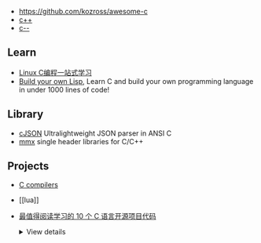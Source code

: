 - https://github.com/kozross/awesome-c
- [c++](cpp)
- [c--](https://www.cs.tufts.edu/~nr/c--/index.html)


## Learn
- [Linux C编程一站式学习](https://github.com/learning-linux-c-cpp/akabook)
- [Build your own Lisp](https://github.com/orangeduck/BuildYourOwnLisp), Learn C and build your own programming language in under 1000 lines of code!



## Library
- [cJSON](https://github.com/DaveGamble/cJSON) Ultralightweight JSON parser in ANSI C
- [mmx](https://github.com/vurtun/mmx) single header libraries for C/C++



## Projects
- [C compilers](compiler#C)
- [[lua]]
- [最值得阅读学习的 10 个 C 语言开源项目代码](https://my.oschina.net/zhoukuo/blog/335788#OSC_h3_2)
  <details> <summary>View details</summary>
  
  1. [Webbench](http://home.tiscali.cz/~cz210552/webbench.html)
  Webbench是一个在linux下使用的非常简单的网站压测工具。
  它使用fork()模拟多个客户端同时访问我们设定的URL，测试网站在压力下工作的性能，最多可以模拟3万个并发连接去测试网站的负载能力。
  Webbench使用C语言编写, 代码实在太简洁，源码加起来不到600行。
  2. [CMockery](https://github.com/google/cmockery)
  cmockery是google发布的用于C单元测试的一个轻量级的框架。
  它很小巧，对其他开源包没有依赖，对被测试代码侵入性小。
  cmockery的源代码行数不到3K，你阅读一下will_return和mock的源代码就一目了然了。
  主要特点：
      免费且开源，google提供技术支持；
      轻量级的框架，使测试更加快速简单；
      避免使用复杂的编译器特性，对老版本的编译器来讲，兼容性好;
      并不强制要求待测代码必须依赖C99标准，这一特性对许多嵌入式系统的开发很有用
  3. [Libev](http://software.schmorp.de/pkg/libev.html)
  libev是一个开源的事件驱动库，基于epoll，kqueue等OS提供的基础设施。
  其以高效出名，它可以将IO事件，定时器，和信号统一起来，统一放在事件处理这一套框架下处理。
  基于Reactor模式，效率较高，并且代码精简（4.15版本8000多行），是学习事件驱动编程的很好的资源。
  4. [Memcached](http://memcached.org/)
  Memcached 是一个高性能的分布式内存对象缓存系统，用于动态Web应用以减轻数据库负载。
  它通过在内存中缓存数据和对象来减少读取数据库的次数，从而提供动态数据库驱动网站的速度。
  Memcached 基于一个存储键/值对的 hashmap。Memcached-1.4.7的代码量还是可以接受的，只有10K行左右。
  5. [[Lua]
  Lua很棒，Lua是巴西人发明的，百分之一百的ANSI C，一点都不掺杂。
  在任何支持ANSI C编译器的平台上都可以轻松编译通过。
  Lua的代码数量足够小，5.1.4仅仅1.5W行，去掉空白行和注释估计能到1W行。
  6. [SQLite](http://www.sqlite.org/)
  SQLite是一个开源的嵌入式关系数据库，实现自包容、零配置、支持事务的SQL数据库引擎。 
  其特点是高度便携、使用方便、结构紧凑、高效、可靠。足够小，大致3万行C代码，250K。 
  7. [[Redis]]
  Redis是一个用ANSI C 编写的开源数据结构服务器。
  Redis的代码非常容易读懂，代码写的很整洁，并且代码量相对较小（4.5w行，其实也不是很小）。
  大部分都是单线程的，几乎不依赖其它库。
  8. [[Nginx]]
  Nginx("engine x") 是一个高性能的 HTTP 和反向代理服务器，也是一个 IMAP/POP3/SMTP 代理服务器 。
  Nginx 是由 Igor Sysoev 为俄罗斯访问量第二的Rambler.ru站点开发的，它已经在该站点运行超过四年多了。
  Igor 将源代码以类BSD许可证的形式发布。
  自Nginx 发布四年来，Nginx 已经因为它的稳定性、丰富的功能集、 示例配置文件和低系统资源的消耗而闻名了。
  nginx的优秀除了体现在程序结构以及代码风格上，nginx的源码组织也同样简洁明了，目录结构层次结构清晰，值得我们去学习。
  9. [UNIXv6](http://minnie.tuhs.org/cgi-bin/utree.pl?file=V6)
  UNIX V6 的内核源代码包括设备驱动程序在内 约有1 万行，这个数量的源代码，初学者是能够充分理解的。
  有一种说法是一个人所能理解的代码量上限为1 万行，UNIX V6的内核源代码从数量上看正好在这个范围之内。
  10. NET[[BSD]]
  NetBSD是一个免费的，具有高度移植性的 UNIX-like 操作系统，是现行可移植平台最多的操作系统，
  可以在许多平台上执行，从 64bit alpha 服务器到手持设备和嵌入式设备。
  NetBSD计划的口号是："Of course it runs NetBSD"。
  它设计简洁，代码规范，拥有众多先进特性，使得它在业界和学术界广受好评。
  由于简洁的设计和先进的特征，使得它在生产和研究方面，都有卓越的表现，而且它也有受使用者支持的完整的源代码。
  许多程序都可以很容易地通过NetBSD Packages Collection获得。
  - 备注：根据 "IM鑫爷"的建议，增加了Redis和Nginx，同时删除tinyhttp和cJSON。
    - Tinyhttpd
        tinyhttpd是一个超轻量型Http Server，使用C语言开发，全部代码只有502行(包括注释)，
        附带一个简单的Client，可以通过阅读这段代码理解一个 Http Server 的本质。
        下载链接：http://sourceforge.net/projects/tinyhttpd/
    - cJSON
      cJSON是C语言中的一个JSON编解码器，非常轻量级，C文件只有500多行，速度也非常理想。
      cJSON也存在几个弱点，虽然功能不是非常强大，但cJSON的小身板和速度是最值得赞赏的。
      其代码被非常好地维护着，结构也简单易懂，可以作为一个非常好的C语言项目进行学习。
      项目主页:http://sourceforge.net/projects/cjson/
  
  </details>
